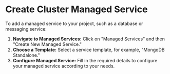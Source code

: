 # Create Cluster Managed Service

To add a managed service to your project, such as a database or messaging service:

1. **Navigate to Managed Services:** Click on "Managed Services" and then "Create New Managed Service."
2. **Choose a Template:** Select a service template, for example, "MongoDB Standalone."
3. **Configure Managed Service:** Fill in the required details to configure your managed service according to your needs.

<figure><img src="../../.gitbook/assets/Screenshot 2024-05-10 at 4.52.35 PM.png" alt=""><figcaption></figcaption></figure>

<figure><img src="../../.gitbook/assets/Screenshot 2024-05-10 at 4.52.15 PM.png" alt=""><figcaption></figcaption></figure>
